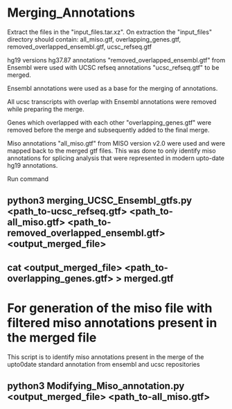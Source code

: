 # Merging_Annotations

Extract the files in the "input_files.tar.xz". On extraction the "input_files" directory should contain:
  all_miso.gtf,
  overlapping_genes.gtf,
  removed_overlapped_ensembl.gtf,
  ucsc_refseq.gtf

hg19 versions hg37.87 annotations "removed_overlapped_ensembl.gtf" from Ensembl were used with UCSC refseq annotations "ucsc_refseq.gtf" to be merged.

Ensembl annotations were used as a base for the merging of annotations.

All ucsc transcripts with overlap with Ensembl annotations were removed while preparing the merge.

Genes which overlapped with each other "overlapping_genes.gtf" were removed before the merge 
    and subsequently added to the final merge. 

Miso annotations "all_miso.gtf" from MISO version v2.0 were used and were mapped back to the merged gtf files. 
    This was done to only identify miso annotations for splicing analysis that were represented in modern upto-date hg19 annotations.

Run command

## python3 merging_UCSC_Ensembl_gtfs.py <path_to-ucsc_refseq.gtf> <path_to-all_miso.gtf> <path_to-removed_overlapped_ensembl.gtf> <output_merged_file>

## cat <output_merged_file> <path_to-overlapping_genes.gtf> > merged.gtf

# For generation of the miso file with filtered miso annotations present in the merged file

This script is to identify miso annotations present in the merge of the upto0date standard annotation from ensembl and ucsc repositories

## python3 Modifying_Miso_annotation.py <output_merged_file> <path_to-all_miso.gtf> <final miso filtered file>
